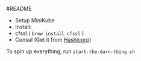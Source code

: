 #README

- Setup MiniKube
- Install:
 - cfssl ( `brew install cfssl` )
 - Consul (Get it from [Hashicorp](https://www.consul.io/downloads.html))

 To spin up everything, run `start-the-darn-thing.sh`
 